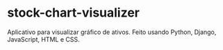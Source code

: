 # stock-chart-visualizer
Aplicativo para visualizar gráfico de ativos. Feito usando Python, Django, JavaScript, HTML e CSS.
